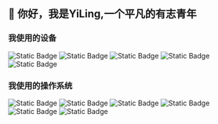 ## 👋 你好，我是YiLing,一个平凡的有志青年
### 我使用的设备
![Static Badge](https://img.shields.io/badge/Xperia%201%20III-black?style=flat-square&logo=sony)
![Static Badge](https://img.shields.io/badge/iPhone%2015%20Pro-black?style=flat-square&logo=apple)
![Static Badge](https://img.shields.io/badge/MacBook%20Pro%20M4-black?style=flat-square&logo=apple)
![Static Badge](https://img.shields.io/badge/DIYPC-%23FF0029?style=flat-square&logo=republicofgamers)
![Static Badge](https://img.shields.io/badge/Xiaomi%20Pad%206%20Pro-%23FF6900?style=flat-square&logo=xiaomi&logoColor=white)
### 我使用的操作系统
![Static Badge](https://img.shields.io/badge/Pop!_OS%2022.04-%2348B9C7?style=flat-square&logo=popos&logoColor=white)
![Static Badge](https://img.shields.io/badge/Windows%2010-blue?style=flat-square)
![Static Badge](https://img.shields.io/badge/LineageOS%2021-%23167C80?style=flat-square&logo=lineageos)
![Static Badge](https://img.shields.io/badge/ColorOS%2014-%232D683D?style=flat-square&logo=oppo)
![Static Badge](https://img.shields.io/badge/macOS%20Sequoia-black?style=flat-square&logo=apple)
![Static Badge](https://img.shields.io/badge/iOS%2018.2-black?style=flat-square&logo=apple)

<!--
**VA-YiLing/VA-YiLing** is a ✨ _special_ ✨ repository because its `README.md` (this file) appears on your GitHub profile.

Here are some ideas to get you started:

- 🔭 I’m currently working on ...
- 🌱 I’m currently learning ...
- 👯 I’m looking to collaborate on ...
- 🤔 I’m looking for help with ...
- 💬 Ask me about ...
- 📫 How to reach me: ...
- 😄 Pronouns: ...
- ⚡ Fun fact: ...
-->
